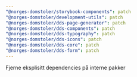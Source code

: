 ```yaml
---
"@norges-domstoler/storybook-components": patch
"@norges-domstoler/development-utils": patch
"@norges-domstoler/dds-page-generator": patch
"@norges-domstoler/dds-components": patch
"@norges-domstoler/dds-typography": patch
"@norges-domstoler/dds-icons": patch
"@norges-domstoler/dds-core": patch
"@norges-domstoler/dds-form": patch
---
```


Fjerne eksplisitt dependencies på interne pakker
